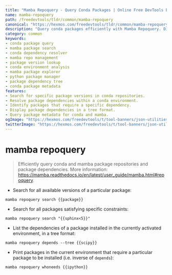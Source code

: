 ```yaml
---
title: "Mamba Repoquery - Query Conda Packages | Online Free DevTools by Hexmos"
name: mamba-repoquery
path: /freedevtools/tldr/common/mamba-repoquery
canonical: "https://hexmos.com/freedevtools/tldr/common/mamba-repoquery/"
description: "Query conda packages efficiently with Mamba Repoquery. Discover package versions, dependencies, and required packages using command line. Free online tool, no registration required."
category: common
keywords:
- conda package query
- mamba package search
- conda dependency resolver
- mamba repo management
- package version lookup
- conda environment analysis
- mamba package explorer
- python package manager
- package dependency tree
- conda package metadata
features:
- Search for specific package versions in conda repositories.
- Resolve package dependencies within a conda environment.
- Identify packages that require a specific dependency.
- Display package dependencies in a tree format.
- Query package metadata for conda and mamba.
ogImage: "https://hexmos.com/freedevtools/t/tool-banners/json-utilities-banner.png"
twitterImage: "https://hexmos.com/freedevtools/t/tool-banners/json-utilities-banner.png"
---
```


# mamba repoquery

> Efficiently query conda and mamba package repositories and package dependencies.
> More information: <https://mamba.readthedocs.io/en/latest/user_guide/mamba.html#repoquery>.

- Search for all available versions of a particular package:

`mamba repoquery search {{package}}`

- Search for all packages satisfying specific constraints:

`mamba repoquery search "{{sphinx<5}}"`

- List the dependencies of a package installed in the currently activated environment, in a tree format:

`mamba repoquery depends --tree {{scipy}}`

- Print packages in the current environment that require a particular package to be installed (i.e. inverse of `depends`):

`mamba repoquery whoneeds {{ipython}}`
